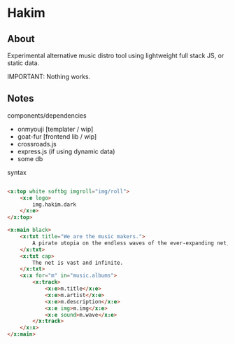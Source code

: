 # Hakim

## About

Experimental alternative music distro tool using lightweight full stack JS, or static data.

IMPORTANT: Nothing works.

## Notes

components/dependencies

- onmyouji [templater / wip]
- goat-fur [frontend lib / wip]
- crossroads.js
- express.js (if using dynamic data)
- some db

syntax

```html

<x:top white softbg imgroll="img/roll">
    <x:e logo>
        img.hakim.dark
    </x:e>
</x:top>

<x:main black>
    <x:txt title="We are the music makers.">
        A pirate utopia on the endless waves of the ever-expanding net, we stand at the edge of this world.  Through music, the zenith of our intelligence, the purest form of meaningless beauty, we offer both a refuge for wandering mind and a weapon with which to shatter the hoax of reason.
    </x:txt>
    <x:txt cap>
        The net is vast and infinite.
    </x:txt>
    <x:x for="m" in="music.albums">
        <x:track>
            <x:e>m.title</x:e>
            <x:e>m.artist</x:e>
            <x:e>m.description</x:e>
            <x:e img>m.img</x:e>
            <x:e sound>m.wave</x:e>
        </x:track>
    </x:x>
</x:main>

```